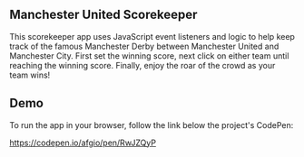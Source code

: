 ## Manchester United Scorekeeper

This scorekeeper app uses JavaScript event listeners and logic to help keep track of the famous Manchester Derby between Manchester United and Manchester City. First set the winning score, next click on either team until reaching the winning score. Finally, enjoy the roar of the crowd as your team wins!

## Demo

To run the app in your browser, follow the link below the project's CodePen:

https://codepen.io/afgio/pen/RwJZQyP
